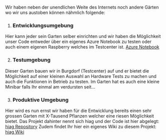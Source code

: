 Wir haben neben der unendlichen Weite des Internets noch andere Gärten wo wir uns austoben können nähmlich folgende:

1. ### Entwicklungsumgebung 
Hier kann jeder sein Garten selber einrichten und wir haben die Möglichkeit unser Code entweder über ein eigenes Azure Notebook zu testen oder auch einem eigenen Raspberry welches im Testcenter ist.
[Azure Notebook](https://notebooks.azure.com/Nevel/projects/harveg-public)

2. ### Testumgebung
Dieser Garten bauen wir in Burgdorf (Testcenter) auf und er bietet die Möglichkeit auf einer kleinen Auswahl an Hardware Tests zu machen und auch die Funktionen in Betrieb zu testen.
Im Garten hat es auch eine kleine Minibar falls Ihr einmal am verdursten seit...

3. ### Produktive Umgebung
Hier wird es nun ernst wir haben für die Entwicklung bereits einen sehr grossen Garten mit X-Tausend Pflanzen welcher eine riesen Möglichkeit bietet. 
Das Projekt dahinter nennt sich hiag und der Code ist hier abgelegt: [hiag Repository](https://github.com/Harveg/hiag)
Zudem findet Ihr hier ein eigenes Wiki zu diesem Projekt: [hiag Wiki](https://github.com/Harveg/hiag.wiki.git)
